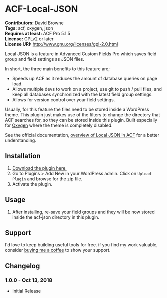 # ACF-Local-JSON<br/>
**Contributors:** David Browne<br/>
**Tags:** acf, oxygen, json<br/>
**Requires at least:** ACF Pro 5.1.5<br/>
**License:** GPLv2 or later<br/>
**License URI:** http://www.gnu.org/licenses/gpl-2.0.html<br/>

Local JSON is a feature in Advanced Custom Fields Pro which saves field group and field settings as JSON files.

In short, the three main benefits to this feature are;

* Speeds up ACF as it reduces the amount of database queries on page load.
* Allows multiple devs to work on a project, use git to push / pull files, and keep all databases synchronized with the latest field group settings.
* Allows for version control over your field settings.

Usually, for this feature the files need to be stored inside a WordPress theme. This plugin just makes use of the filters to change the directory that ACF searches for, so they can be stored inside this plugin. Built especially for [Oxygen](http://oxygenbuilder.com/) where the theme is completely disabled.

See the official documentation, [overview of Local JSON in ACF](http://www.advancedcustomfields.com/resources/local-json/) for a better understanding.
 

## Installation ##

1. [Download the plugin here.](https://github.com/wplit/ACF-Local-JSON/archive/master.zip)
2. Go to Plugins > Add New in your WordPress admin. Click on `Upload Plugin` and browse for the zip file.
3. Activate the plugin.

## Usage ##

1. After installing, re-save your field groups and they will be now stored inside the acf-json directory in this plugin. 

## Support ##

I'd love to keep building useful tools for free. if you find my work valuable, consider [buying me a coffee](https://www.buymeacoffee.com/wplit) to show your support. 

## Changelog ##

### 1.0.0 - Oct 13, 2018 ###
* Initial Release
